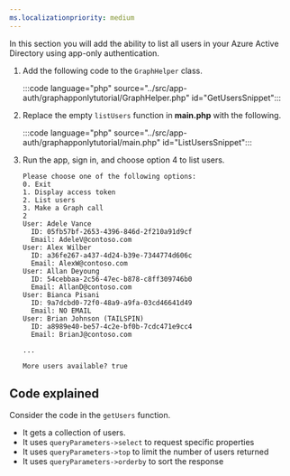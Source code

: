 ```yaml
---
ms.localizationpriority: medium
---
```


<!-- markdownlint-disable MD041 -->

In this section you will add the ability to list all users in your Azure Active Directory using app-only authentication.

1. Add the following code to the `GraphHelper` class.

    :::code language="php" source="../src/app-auth/graphapponlytutorial/GraphHelper.php" id="GetUsersSnippet":::

1. Replace the empty `listUsers` function in **main.php** with the following.

    :::code language="php" source="../src/app-auth/graphapponlytutorial/main.php" id="ListUsersSnippet":::

1. Run the app, sign in, and choose option 4 to list users.

    ```Shell
    Please choose one of the following options:
    0. Exit
    1. Display access token
    2. List users
    3. Make a Graph call
    2
    User: Adele Vance
      ID: 05fb57bf-2653-4396-846d-2f210a91d9cf
      Email: AdeleV@contoso.com
    User: Alex Wilber
      ID: a36fe267-a437-4d24-b39e-7344774d606c
      Email: AlexW@contoso.com
    User: Allan Deyoung
      ID: 54cebbaa-2c56-47ec-b878-c8ff309746b0
      Email: AllanD@contoso.com
    User: Bianca Pisani
      ID: 9a7dcbd0-72f0-48a9-a9fa-03cd46641d49
      Email: NO EMAIL
    User: Brian Johnson (TAILSPIN)
      ID: a8989e40-be57-4c2e-bf0b-7cdc471e9cc4
      Email: BrianJ@contoso.com

    ...

    More users available? true
    ```

## Code explained

Consider the code in the `getUsers` function.

- It gets a collection of users.
- It uses `queryParameters->select` to request specific properties
- It uses `queryParameters->top` to limit the number of users returned
- It uses `queryParameters->orderby` to sort the response
